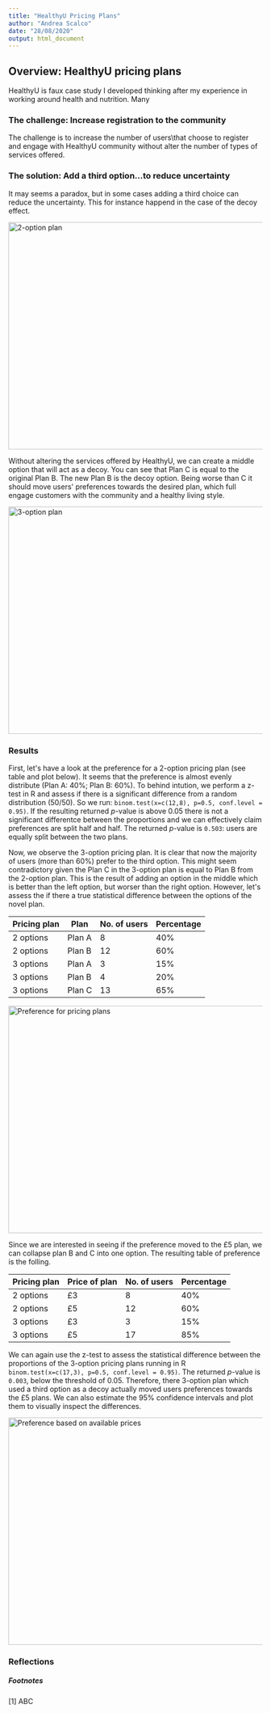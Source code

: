 ```yaml
---
title: "HealthyU Pricing Plans"
author: "Andrea Scalco"
date: "28/08/2020"
output: html_document
---
```


## Overview: HealthyU pricing plans

HealthyU is faux case study I developed thinking after my experience in working around health and nutrition. Many 

### The challenge: Increase registration to the community

The challenge is to increase the number of users\that choose to register and engage with HealthyU community without alter the number of types of services offered.

### The solution: Add a third option...to reduce uncertainty

It may seems a paradox, but in some cases adding a third choice can reduce the uncertainty. This for instance happend in the case of the decoy effect. 

<img src="/projects/case_study_pricing_plans_files/Plans-2_Options-Updated.png" alt="2-option plan" width="700px" height="450px"/>

Without altering the services offered by HealthyU, we can create a middle option that will act as a decoy. You can see that Plan C is equal to the original Plan B. The new Plan B is the decoy option. Being worse than C it should move users' preferences towards the desired plan, which full engage customers with the community and a healthy living style.

<img src="/projects/case_study_pricing_plans_files/Plans-3_Options_with_decoy.png" alt="3-option plan" width="700px" height="450px"/>


### Results 

First, let's have a look at the preference for a 2-option pricing plan (see table and plot below). It seems that the preference is almost evenly distribute (Plan A: 40%; Plan B: 60%). To behind intution, we perform a z-test in R and assess if there is a significant difference from a random distribution (50/50). So we run: ```binom.test(x=c(12,8), p=0.5, conf.level = 0.95)```. If the resulting returned *p*-value is above 0.05 there is not a significant differentce between the proportions and we can effectively claim preferences are split half and half. The returned *p*-value is ```0.503```: users are equally split between the two plans.

Now, we observe the 3-option pricing plan. It is clear that now the majority of users (more than 60%) prefer to the third option. This might seem contradictory given the Plan C in the 3-option plan is equal to Plan B from the 2-option plan. This is the result of adding an option in the middle which is better than the left option, but worser than the right option. However, let's assess the if there a true statistical difference between the options of the novel plan.  

<center>

| **Pricing plan** | **Plan** | **No. of users** | **Percentage** |
|---|---|---|---|
| 2 options | Plan A | 8 | 40% |
| 2 options | Plan B | 12 | 60% |
| 3 options | Plan A | 3 | 15% |
| 3 options | Plan B | 4 | 20% |
| 3 options | Plan C | 13 | 65% |

</center>


<img src="/projects/case_study_pricing_plans_files/Percentage_preference_plans_1000x600.png" alt="Preference for pricing plans" width="700px" height="450px"/>

Since we are interested in seeing if the preference moved to the £5 plan, we can collapse plan B and C into one option. The resulting table of preference is the folling.

<center>

| **Pricing plan** | **Price of plan** | **No. of users** | **Percentage** |
|---|---|---|---|
| 2 options | £3 | 8 | 40% |
| 2 options | £5 | 12 | 60% |
| 3 options | £3 | 3 | 15% |
| 3 options | £5 | 17 | 85% |

</center>

We can again use the z-test to assess the statistical difference between the proportions of the 3-option pricing plans running in R ```binom.test(x=c(17,3), p=0.5, conf.level = 0.95)```. The returned *p*-value is ```0.003```, below the threshold of 0.05. Therefore, there 3-option plan which used a third option as a decoy actually moved users preferences towards the £5 plans. We can also estimate the 95% confidence intervals and plot them to visually inspect the differences.

<img src="/projects/case_study_pricing_plans_files/Percentage_preference_prices_1000x600+CIs.png" alt="Preference based on available prices" width="700px" height="450px"/>


### Reflections


##### Footnotes

[1] ABC